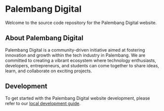 # Palembang Digital

Welcome to the source code repository for the Palembang Digital website.

## About Palembang Digital

Palembang Digital is a community-driven initiative aimed at fostering innovation and growth within the tech industry in Palembang. We are committed to creating a vibrant ecosystem where technology enthusiasts, developers, entrepreneurs, and students can come together to share ideas, learn, and collaborate on exciting projects.

## Development

To get started with the Palembang Digital website development, please refer to our [local development guide](./docs/local_development.md).
